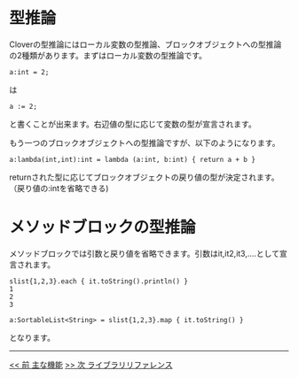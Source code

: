 # 型推論

Cloverの型推論にはローカル変数の型推論、ブロックオブジェクトへの型推論の2種類があります。まずはローカル変数の型推論です。

    a:int = 2;

は

    a := 2;

と書くことが出来ます。右辺値の型に応じて変数の型が宣言されます。

もう一つのブロックオブジェクトへの型推論ですが、以下のようになります。

    a:lambda(int,int):int = lambda (a:int, b:int) { return a + b }

returnされた型に応じてブロックオブジェクトの戻り値の型が決定されます。（戻り値の:intを省略できる)

# メソッドブロックの型推論

メソッドブロックでは引数と戻り値を省略できます。引数はit,it2,it3,....として宣言されます。

    slist{1,2,3}.each { it.toString().println() }
    1
    2
    3

    a:SortableList<String> = slist{1,2,3}.map { it.toString() }

となります。

----

[<< 前 主な機能](feature) [>> 次 ライブラリリファレンス](libraries)
